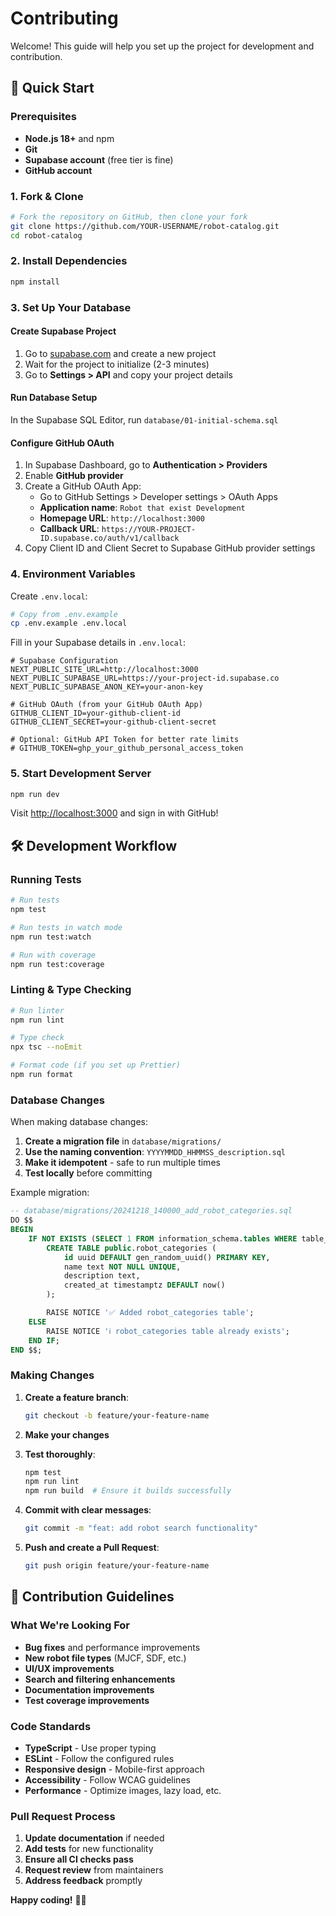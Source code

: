 # Contributing

Welcome! This guide will help you set up the project for development and contribution.

## 🚀 Quick Start

### Prerequisites

- **Node.js 18+** and npm
- **Git**
- **Supabase account** (free tier is fine)
- **GitHub account**

### 1. Fork & Clone

```bash
# Fork the repository on GitHub, then clone your fork
git clone https://github.com/YOUR-USERNAME/robot-catalog.git
cd robot-catalog
```

### 2. Install Dependencies

```bash
npm install
```

### 3. Set Up Your Database

#### Create Supabase Project

1. Go to [supabase.com](https://supabase.com) and create a new project
2. Wait for the project to initialize (2-3 minutes)
3. Go to **Settings > API** and copy your project details

#### Run Database Setup

In the Supabase SQL Editor, run `database/01-initial-schema.sql`

#### Configure GitHub OAuth

1. In Supabase Dashboard, go to **Authentication > Providers**
2. Enable **GitHub provider**
3. Create a GitHub OAuth App:
   - Go to GitHub Settings > Developer settings > OAuth Apps
   - **Application name**: `Robot that exist Development`
   - **Homepage URL**: `http://localhost:3000`
   - **Callback URL**: `https://YOUR-PROJECT-ID.supabase.co/auth/v1/callback`
4. Copy Client ID and Client Secret to Supabase GitHub provider settings

### 4. Environment Variables

Create `.env.local`:

```bash
# Copy from .env.example
cp .env.example .env.local
```

Fill in your Supabase details in `.env.local`:

```env
# Supabase Configuration
NEXT_PUBLIC_SITE_URL=http://localhost:3000
NEXT_PUBLIC_SUPABASE_URL=https://your-project-id.supabase.co
NEXT_PUBLIC_SUPABASE_ANON_KEY=your-anon-key

# GitHub OAuth (from your GitHub OAuth App)
GITHUB_CLIENT_ID=your-github-client-id
GITHUB_CLIENT_SECRET=your-github-client-secret

# Optional: GitHub API Token for better rate limits
# GITHUB_TOKEN=ghp_your_github_personal_access_token
```

### 5. Start Development Server

```bash
npm run dev
```

Visit [http://localhost:3000](http://localhost:3000) and sign in with GitHub!

## 🛠️ Development Workflow

### Running Tests

```bash
# Run tests
npm test

# Run tests in watch mode
npm run test:watch

# Run with coverage
npm run test:coverage
```

### Linting & Type Checking

```bash
# Run linter
npm run lint

# Type check
npx tsc --noEmit

# Format code (if you set up Prettier)
npm run format
```

### Database Changes

When making database changes:

1. **Create a migration file** in `database/migrations/`
2. **Use the naming convention**: `YYYYMMDD_HHMMSS_description.sql`
3. **Make it idempotent** - safe to run multiple times
4. **Test locally** before committing

Example migration:

```sql
-- database/migrations/20241218_140000_add_robot_categories.sql
DO $$
BEGIN
    IF NOT EXISTS (SELECT 1 FROM information_schema.tables WHERE table_name = 'robot_categories') THEN
        CREATE TABLE public.robot_categories (
            id uuid DEFAULT gen_random_uuid() PRIMARY KEY,
            name text NOT NULL UNIQUE,
            description text,
            created_at timestamptz DEFAULT now()
        );

        RAISE NOTICE '✅ Added robot_categories table';
    ELSE
        RAISE NOTICE 'ℹ️ robot_categories table already exists';
    END IF;
END $$;
```

### Making Changes

1. **Create a feature branch**:

   ```bash
   git checkout -b feature/your-feature-name
   ```

2. **Make your changes**

3. **Test thoroughly**:

   ```bash
   npm test
   npm run lint
   npm run build  # Ensure it builds successfully
   ```

4. **Commit with clear messages**:

   ```bash
   git commit -m "feat: add robot search functionality"
   ```

5. **Push and create a Pull Request**:
   ```bash
   git push origin feature/your-feature-name
   ```

## 🎯 Contribution Guidelines

### What We're Looking For

- **Bug fixes** and performance improvements
- **New robot file types** (MJCF, SDF, etc.)
- **UI/UX improvements**
- **Search and filtering enhancements**
- **Documentation improvements**
- **Test coverage improvements**

### Code Standards

- **TypeScript** - Use proper typing
- **ESLint** - Follow the configured rules
- **Responsive design** - Mobile-first approach
- **Accessibility** - Follow WCAG guidelines
- **Performance** - Optimize images, lazy load, etc.

### Pull Request Process

1. **Update documentation** if needed
2. **Add tests** for new functionality
3. **Ensure all CI checks pass**
4. **Request review** from maintainers
5. **Address feedback** promptly

**Happy coding!** 🤖✨

